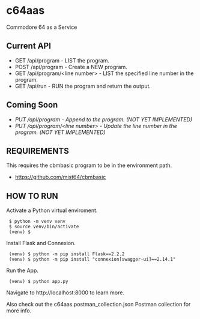 # c64aas
Commodore 64 as a Service

## Current API
- GET /api/program - LIST the program.
- POST /api/program - Create a NEW program.
- GET /api/program/&lt;line number&gt; - LIST the specified line number in the program.
- GET /api/run - RUN the program and return the output.

## Coming Soon

- _PUT /api/program - Append to the program. (NOT YET IMPLEMENTED)_
- _PUT /api/program/&lt;line number&gt; - Update the line number in the program. (NOT YET IMPLEMENTED)_


## REQUIREMENTS

This requires the cbmbasic program to be in the environment path.

- https://github.com/mist64/cbmbasic

## HOW TO RUN

Activate a Python virtual enviroment.
```console
 $ python -m venv venv
 $ source venv/bin/activate
 (venv) $
```

Install Flask and Connexion.
```console
 (venv) $ python -m pip install Flask==2.2.2
 (venv) $ python -m pip install "connexion[swagger-ui]==2.14.1"
```
Run the App.
```console
 (venv) $ python app.py
```

Navigate to http://localhost:8000 to learn more.

Also check out the c64aas.postman_collection.json Postman collection for more info.
